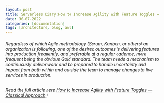 ```yaml
---
layout: post
title: Serverless Diary:How to Increase Agility with Feature Toggles — Classical Approach
date: 30-07-2022
categories: [documentation]
tags: [architecture, blog, aws]
---
```


###### Regardless of which Agile methodology (Scrum, Kanban, or others) an organization is following, one of the desired outcomes is delivering features into production frequently, and preferable at a regular cadence, more frequent being the obvious Gold standard. The team needs a mechanism to continuously deliver work and be prepared to handle uncertainty and impact from both within and outside the team to manage changes to live services in production.

###### Read the full article here [How to Increase Agility with Feature Toggles — Classical Approach](https://kothiyal-anuj.medium.com/serverless-diary-how-to-increase-agility-with-feature-toggles-classical-approach-ae5f197e9be4) )



